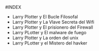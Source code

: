 #INDEX

* Larry Plotter y El Bucle Filosofal
* Larry Plotter y La Vlave Secreta del Wifi
* Larry Plotter y El prisionero del Firewall
* Larry PLotter y El malware de fuego
* Larry Plotter y La orden del unix
* Larry PLotter y el Mistero del havker
